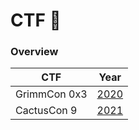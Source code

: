# CTF 🏁

### Overview

| CTF           | Year                                                        |
|---------------|--------------------------------------------------------------|
| GrimmCon 0x3 | [2020](https://github.com/0xLuks/CTF/tree/main/GrimmCon%202020) |
| CactusCon 9 | [2021]() |
